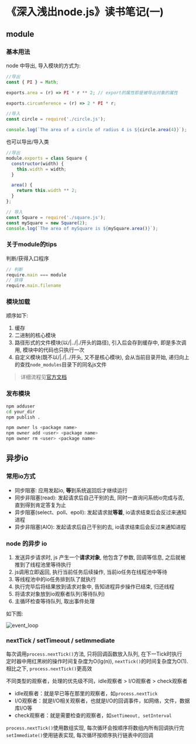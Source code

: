 
# 《深入浅出node.js》读书笔记(一)

## module

### 基本用法

node 中导出, 导入模块的方式为:

```js
//导出
const { PI } = Math;

exports.area = (r) => PI * r ** 2; // export的属性即是被导出对象的属性

exports.circumference = (r) => 2 * PI * r;
```

```js
//导入
const circle = require('./circle.js');

console.log(`The area of a circle of radius 4 is ${circle.area(4)}`);
```

也可以导出/导入类

```js
//导出
module.exports = class Square {
  constructor(width) {
    this.width = width;
  }

  area() {
    return this.width ** 2;
  }
};
```

```js
// 导入
const Square = require('./square.js');
const mySquare = new Square(2);
console.log(`The area of mySquare is ${mySquare.area()}`);
```

### 关于module的tips

判断/获得入口程序

```js
// 判断
require.main === module
// 获得
require.main.filename
```

### 模块加载

顺序如下:

1. 缓存
2. 二进制的核心模块
3. 路径形式的文件模块(以/|../|./开头的路径), 引入后会存到缓存中, 即是多次调用, 模块中的代码也只执行一次
4. 自定义模块(既不以/|./|../开头, 又不是核心模块), 会从当前目录开始, 递归向上的查找`node_modules`目录下的同名js文件

> 详细流程见[官方文档](https://nodejs.org/dist/latest-v12.x/docs/api/modules.html#modules_all_together)

### 发布模块

```bash
npm adduser
cd your_dir
npm publish .

npm owner ls <package name> 
npm owner add <user> <package name> 
npm owner rm <user> <package name>
```

## 异步io

### 常用io方式

- 同步阻塞: 应用发起io, **等**到系统返回后才继续运行
- 同步非阻塞(read): 发起请求后自己干别的去, 同时一直询问系统io完成与否, 直到得到肯定答复为止
- 异步阻塞(select、poll、epoll): 发起请求就**等着**, io请求结束后会反过来通知进程
- 异步非阻塞(AIO): 发起请求后自己干别的去, io请求结束后会反过来通知进程

### node 的异步 io

1. 发送异步请求时, js 产生一个**请求对象**, 他包含了参数, 回调等信息, 之后就被推到了线程池里等待执行
2. js调用立即返回, 执行当前任务后续操作, 当前io任务在线程池中等待
3. 等线程池中的io任务排到队了就执行
4. 执行完毕后将结果放到请求对象中, 告知进程异步操作已结束, 归还线程
5. 将请求对象放到io观察者队列(等待队列)
6. 主循环检查等待队列, 取出事件处理

如下图:

![event_loop](https://s1.ax1x.com/2020/07/13/UYbuHs.png)

### nextTick / setTimeout / setImmediate

每次调用`process.nextTick()`方法, 只将回调函数放入队列, 在下一Tick时执行  
定时器中用红黑树的操作时间复杂度为O(lg(n)), `nextTick()`的时间复杂度为O(1). 相比之下, `process.nextTick()`更高效

不同类型的观察者，处理的优先级不同，idle观察者 > I/O观察者 > check观察者

- idle观察者：就是早已等在那里的观察者，如`process.nextTick`
- I/O观察者：就是I/O相关观察者，也就是I/O的回调事件，如网络，文件，数据库I/O等
- check观察者：就是需要检查的观察者，如`setTimeout, setInterval`

`process.nextTick()`使用数组实现, 每次循环会按顺序将数组内所有回调执行完  
`setImmediate()`使用链表实现, 每次循环按顺序执行链表中的回调